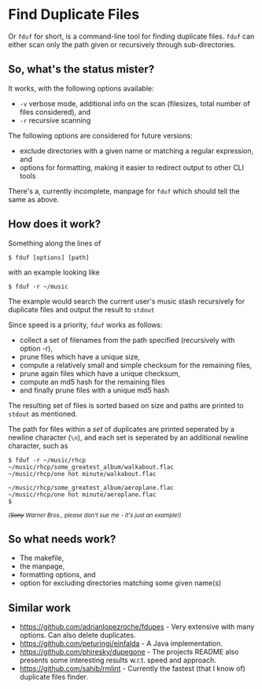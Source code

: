 Find Duplicate Files
====================
Or `fduf` for short, is a command-line tool for finding duplicate files.
`fduf` can either scan only the path given or recursively through
sub-directories.

So, what's the status mister?
---------------------------
It works, with the following options available:

- `-v` verbose mode, additional info on the scan (filesizes, total number of files
  considered), and
- `-r` recursive scanning

The following options are considered for future versions:
- exclude directories with a given name or matching a regular expression, and
- options for formatting, making it easier to redirect output to other CLI
  tools

There's a, currently incomplete, manpage for `fduf` which should tell the same as above.

How does it work?
---------------------------
Something along the lines of

    $ fduf [options] [path]

with an example looking like

    $ fduf -r ~/music

The example would search the current user's music stash recursively for duplicate files and output
the result to `stdout`

Since speed is a priority, `fduf` works as follows:

- collect a set of filenames from the path specified (recursively with option -r),
- prune files which have a unique size,
- compute a relatively small and simple checksum for the remaining files,
- prune again files which have a unique checksum,
- compute an md5 hash for the remaining files
- and finally prune files with a unique md5 hash

The resulting set of files is sorted based on size and paths are printed to
`stdout` as mentioned.

The path for files within a _set_ of duplicates are printed seperated by a newline character (`\n`), and each set is seperated by an additional newline character, such as

    $ fduf -r ~/music/rhcp
    ~/music/rhcp/some_greatest_album/walkabout.flac
    ~/music/rhcp/one hot minute/walkabout.flac
      
    ~/music/rhcp/some_greatest_album/aeroplane.flac
    ~/music/rhcp/one hot minute/aeroplane.flac
    $
  
<sub>_(~~Sony~~ Warner Bros., please don't sue me - it's just an example!)_</sub>

So what needs work?
---------------------------
- The makefile,
- the manpage,
- formatting options, and
- option for excluding directories matching some given name(s)

Similar work
---------------------------
- https://github.com/adrianlopezroche/fdupes - Very extensive with many options. Can also delete duplicates.
- https://github.com/peturingi/einfalda - A Java implementation.
- https://github.com/phiresky/dupegone - The projects README also presents some interesting results w.r.t. speed and approach.
- https://github.com/sahib/rmlint - Currently the fastest (that I know of) duplicate files finder.

